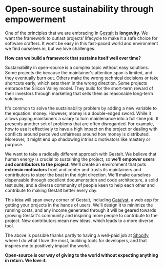 # Open-source sustainability through empowerment

One of the principles that we are embracing in [Gestalt](https://gestaltjs.org/) is **longevity**. We want the framework to outlast projects’ lifecycle to make it a safe choice for software crafters. It won’t be easy in this fast-paced world and environment we find ourselves in, but we love challenges.

**How can we build a framework that sustains itself well over time?**

Sustainability in open-source is a complex topic without easy solutions. Some projects die because the maintainer's attention span is limited, and they eventually burn out. Others make the wrong technical decisions or take shortcuts early, which sets them in the wrong direction. Some projects embrace the Silicon Valley model. They build for the short-term reward of their investors through marketing that sells them as reasonable long-term solutions.

It's common to solve the sustainability problem by adding a new variable to the equation: money. However, money is a double-edged sword. While it allows paying maintainers a salary to turn maintenance into a full-time job. It presents another set of problems that are often disregarded. For example, how to use it effectively to have a high impact on the project or dealing with conflicts around perceived unfairness around how money is distributed. Moreover, it might end up shadowing intrinsic motivators like mastery or purpose.

We want to take a radically different approach with Gestalt. We believe that human energy is crucial to sustaining the project, so **we'll empower users and contributors to the project**. We'll create an environment that puts **extrinsic motivators** front and center and trusts its maintainers and contributors to steer the boat in the right direction. We'll make ourselves dispensable through excellent documentation and code architecture, a solid test suite, and a diverse community of people keen to help each other and contribute to making Gestalt better every day.

This idea will span every corner of Gestalt, including [Catalyst](https://gestaltjs.org/catalysis/introduction.html), a web app for getting your projects in the hands of users. We'll design it to minimize the running costs, and any income generated through it will be geared towards growing Gestalt's community and inspiring more people to contribute to the project. New contributors mean new ideas, which leads to a more diverse tool.

The above is possible thanks partly to having a well-paid job at [Shopify](https://shopify.com) where I do what I love the most, building tools for developers, and that inspires me to positively impact the world.

**Open-source is our way of giving to the world without expecting anything in return. We love it.**

